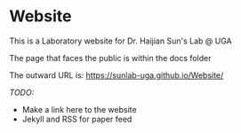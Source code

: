 # Website
This is a Laboratory website for Dr. Haijian Sun's Lab @ UGA

The page that faces the public is within the docs folder

The outward URL is: https://sunlab-uga.github.io/Website/

*TODO:*
* Make a link here to the website
* Jekyll and RSS for paper feed
